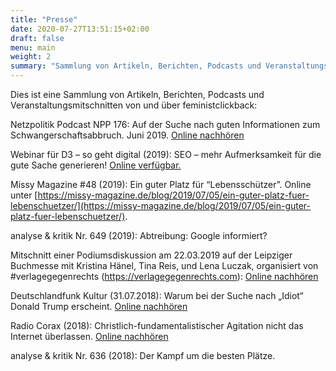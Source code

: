 ```yaml
---
title: "Presse"
date: 2020-07-27T13:51:15+02:00
draft: false
menu: main
weight: 2
summary: "Sammlung von Artikeln, Berichten, Podcasts und Veranstaltungsmitschnitten von und über feministclickback"
---
```

Dies ist eine Sammlung von Artikeln, Berichten, Podcasts und Veranstaltungsmitschnitten von und über feministclickback:

Netzpolitik Podcast NPP 176: Auf der Suche nach guten Informationen zum Schwangerschaftsabbruch. Juni 2019. [Online nachhören](https://netzpolitik.org/2019/npp-176-auf-der-suche-nach-guten-informationen-zum-schwangerschaftsabbruch/)

Webinar für D3 – so geht digital (2019): SEO – mehr Aufmerksamkeit für die gute Sache generieren! [Online verfügbar.](https://so-geht-digital.de/seo-mehr-aufmerksamkeit-fur-die-gute-sache-generieren/)

Missy Magazine #48 (2019): Ein guter Platz für “Lebensschützer”. Online unter [https://missy-magazine.de/blog/2019/07/05/ein-guter-platz-fuer-lebenschuetzer/](https://missy-magazine.de/blog/2019/07/05/ein-guter-platz-fuer-lebenschuetzer/).  

analyse & kritik Nr. 649 (2019): Abtreibung: Google informiert?

Mitschnitt einer Podiumsdiskussion am 22.03.2019 auf der Leipziger Buchmesse mit Kristina Hänel, Tina Reis, und Lena Luczak, organisiert von #verlagegegenrechts (https://verlagegegenrechts.com): [Online nachhören](https://cba.fro.at/400348)

Deutschlandfunk Kultur (31.07.2018): Warum bei der Suche nach „Idiot“ Donald Trump erscheint. [Online nachhören](https://www.deutschlandfunkkultur.de/internetexpertin-ueber-google-algorithmus-warum-bei-der.2156.de.html?dram:article_id=424291)

Radio Corax (2018): Christlich-fundamentalistischer Agitation nicht das Internet überlassen. [Online nachhören](https://radiocorax.de/tag/feministclickback-org/)

analyse & kritik Nr. 636 (2018): Der Kampf um die besten Plätze.
